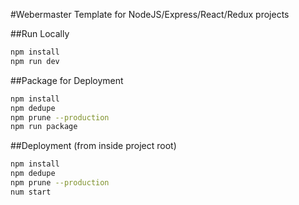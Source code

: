 #Webermaster Template for NodeJS/Express/React/Redux projects

##Run Locally
```bash
npm install
npm run dev
```

##Package for Deployment
```bash
npm install
npm dedupe
npm prune --production
npm run package
```

##Deployment (from inside project root)
```bash
npm install
npm dedupe
npm prune --production
num start
```
